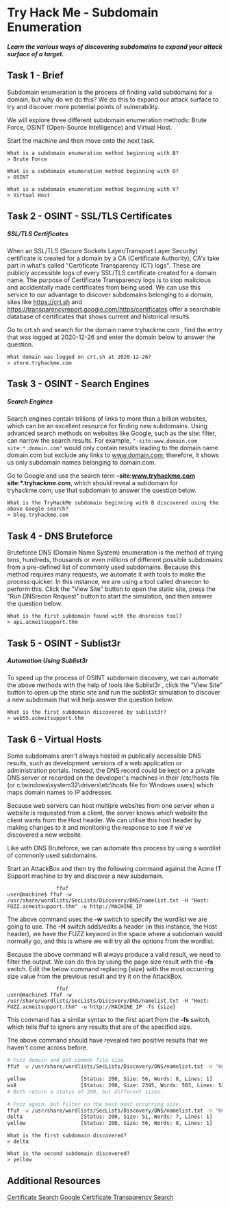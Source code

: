 # Try Hack Me - Subdomain Enumeration
##### Learn the various ways of discovering subdomains to expand your attack surface of a target.

## Task 1 - Brief

Subdomain enumeration is the process of finding valid subdomains for a domain, but why do we do this? We do this to expand our attack surface to try and discover more potential points of vulnerability.

We will explore three different subdomain enumeration methods: Brute Force, OSINT (Open-Source Intelligence) and Virtual Host.

Start the machine and then move onto the next task.
```
What is a subdomain enumeration method beginning with B?
> Brute Force
```

```
What is a subdomain enumeration method beginning with O?
> OSINT
```

```
What is a subdomain enumeration method beginning with V?
> Virtual Host
```

## Task 2 - OSINT - SSL/TLS Certificates

##### SSL/TLS Certificates
When an SSL/TLS (Secure Sockets Layer/Transport Layer Security) certificate is created for a domain by a CA (Certificate Authority), CA's take part in what's called "Certificate Transparency (CT) logs". These are publicly accessible logs of every SSL/TLS certificate created for a domain name. The purpose of Certificate Transparency logs is to stop malicious and accidentally made certificates from being used. We can use this service to our advantage to discover subdomains belonging to a domain, sites like https://crt.sh and https://transparencyreport.google.com/https/certificates offer a searchable database of certificates that shows current and historical results.

Go to crt.sh and search for the domain name tryhackme.com , find the entry that was logged at 2020-12-26 and enter the domain below to answer the question.
```
What domain was logged on crt.sh at 2020-12-26?
> store.tryhackme.com
```

## Task 3 - OSINT - Search Engines

##### Search Engines
Search engines contain trillions of links to more than a billion websites, which can be an excellent resource for finding new subdomains. Using advanced search methods on websites like Google, such as the site: filter, can narrow the search results. For example, ```"-site:www.domain.com site:*.domain.com"``` would only contain results leading to the domain name domain.com but exclude any links to www.domain.com; therefore, it shows us only subdomain names belonging to domain.com.

Go to Google and use the search term **-site:www.tryhackme.com  site:*.tryhackme.com**, which should reveal a subdomain for tryhackme.com; use that subdomain to answer the question below.
```
What is the TryHackMe subdomain beginning with B discovered using the above Google search?
> blog.tryhackme.com
```

## Task 4 - DNS Bruteforce

Bruteforce DNS (Domain Name System) enumeration is the method of trying tens, hundreds, thousands or even millions of different possible subdomains from a pre-defined list of commonly used subdomains. Because this method requires many requests, we automate it with tools to make the process quicker. In this instance, we are using a tool called dnsrecon to perform this. Click the "View Site" button to open the static site, press the "Run DNSrecon Request" button to start the simulation, and then answer the question below.
```
What is the first subdomain found with the dnsrecon tool?
> api.acmeitsupport.thm
```

## Task 5 - OSINT - Sublist3r

##### Automation Using Sublist3r
To speed up the process of OSINT subdomain discovery, we can automate the above methods with the help of tools like Sublist3r , click the "View Site" button to open up the static site and run the sublist3r simulation to discover a new subdomain that will help answer the question below.
```
What is the first subdomain discovered by sublist3r?
> web55.acmeitsupport.thm
```

## Task 6 - Virtual Hosts

Some subdomains aren't always hosted in publically accessible DNS results, such as development versions of a web application or administration portals. Instead, the DNS record could be kept on a private DNS server or recorded on the developer's machines in their /etc/hosts file (or c:\windows\system32\drivers\etc\hosts file for Windows users) which maps domain names to IP addresses.

Because web servers can host multiple websites from one server when a website is requested from a client, the server knows which website the client wants from the Host header. We can utilise this host header by making changes to it and monitoring the response to see if we've discovered a new website.

Like with DNS Bruteforce, we can automate this process by using a wordlist of commonly used subdomains.

Start an AttackBox and then try the following command against the Acme IT Support machine to try and discover a new subdomain.

```telnet
                ffuf
user@machine$ ffuf -w /usr/share/wordlists/SecLists/Discovery/DNS/namelist.txt -H "Host: FUZZ.acmeitsupport.thm" -u http://MACHINE_IP
```
The above command uses the **-w** switch to specify the wordlist we are going to use. The **-H** switch adds/edits a header (in this instance, the Host header), we have the FUZZ keyword in the space where a subdomain would normally go, and this is where we will try all the options from the wordlist.

Because the above command will always produce a valid result, we need to filter the output. We can do this by using the page size result with the **-fs** switch. Edit the below command replacing {size} with the most occurring size value from the previous result and try it on the AttackBox.

```telnet
                ffuf
user@machine$ ffuf -w /usr/share/wordlists/SecLists/Discovery/DNS/namelist.txt -H "Host: FUZZ.acmeitsupport.thm" -u http://MACHINE_IP -fs {size}
```
This command has a similar syntax to the first apart from the **-fs** switch, which tells ffuf to ignore any results that are of the specified size.

The above command should have revealed two positive results that we haven't come across before.

```bash
# Fuzz domain and get common file size.
ffuf -w /usr/share/wordlists/SecLists/Discovery/DNS/namelist.txt -H "Host: FUZZ.acmeitsupport.thm" -u http://10.10.10.77

yellow                  [Status: 200, Size: 56, Words: 8, Lines: 1]
ws8                     [Status: 200, Size: 2395, Words: 503, Lines: 52]
# Both return a status of 200, but different sizes.

# Fuzz again, but filter on the most most occurring size.
ffuf -w /usr/share/wordlists/SecLists/Discovery/DNS/namelist.txt -H "Host: FUZZ.acmeitsupport.thm" -u http://10.10.10.77 -fs 2395
delta                   [Status: 200, Size: 51, Words: 7, Lines: 1]
yellow                  [Status: 200, Size: 56, Words: 8, Lines: 1]
```
```
What is the first subdomain discovered?
> delta
```

```
What is the second subdomain discovered?
> yellow
```

## Additional Resources
[Certificate Search](https://crt.sh/)
[Google Certificate Transparency Search](https://transparencyreport.google.com/https/certificates)